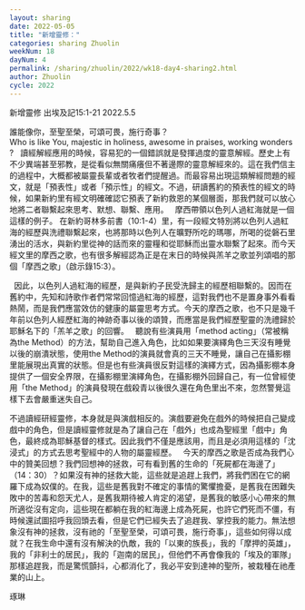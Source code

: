 ```yaml
---
layout: sharing
date: 2022-05-05
title: "新增靈修："
categories: sharing Zhuolin
weekNum: 18
dayNum: 4
permalink: /sharing/zhuolin/2022/wk18-day4-sharing2.html
author: Zhuolin
cycle: 2022
---  
```

新增靈修 出埃及記15:1-21
2022.5.5

誰能像你，至聖至榮，可頌可畏，施行奇事？  
Who is like You, majestic in holiness, awesome in praises, working wonders?
 
讀經解經應用的時候，容易犯的一個錯誤就是發揮過度的靈意解經。歷史上有不少異端甚至邪教，是從看似無關痛癢但不著邊際的靈意解經來的。這在我們信主的過程中，大概都被屬靈長輩或者牧者們提醒過。而最容易出現這類解經問題的經文，就是「預表性」或者「預示性」的經文。不過，研讀舊約的預表性的經文的時候，如果新約里有經文明確確認它預表了新約救恩的某個層面，那我們就可以放心地將二者聯繫起來思考、默想、聯繫、應用。
 
摩西帶領以色列人過紅海就是一個這樣的例子。 在新約哥林多前書（10:1-4）里，有一段經文特別將以色列人過紅海的經歷與洗禮聯繫起來，也將那時以色列人在曠野所吃的瑪哪，所喝的從磐石里湧出的活水，與新約里從神的話而來的靈糧和從耶穌而出靈水聯繫了起來。而今天經文里的摩西之歌，也有很多解經認為正是在末日的時候與羔羊之歌並列頌唱的那個「摩西之歌」（啟示錄15:3）。

 
因此，以色列人過紅海的經歷，是與新約子民受洗歸主的經歷相聯繫的。因而在舊約中，先知和詩歌作者們常常回憶過紅海的經歷，這對我們也不是置身事外看看熱鬧，而是我們應當效仿的健康的屬靈思考方式。今天的摩西之歌，也不只是幾千年前以色列人經歷紅海的神跡奇事以後的頌贊，而應當是我們經歷聖靈的洗禮歸於耶穌名下的「羔羊之歌」的回響。
 
聽說有些演員用「method acting」（常被稱為the Method）的方法，幫助自己進入角色，比如如果要演繹角色三天沒有睡覺以後的崩潰狀態，使用the Method的演員就會真的三天不睡覺，讓自己在攝影棚里能展現出真實的狀態。但是也有些演員很反對這樣的演繹方式，因為攝影棚本身提供了一個安全界限，在攝影棚里演繹角色，在攝影棚外回歸自己，有一位曾經使用「the Method」的演員發現在戲殺青以後很久還在角色里出不來，忽然警覺這樣下去會嚴重迷失自己。

不過讀經研經靈修，本身就是與演戲相反的。演戲要避免在戲外的時候把自己變成戲中的角色，但是讀經靈修就是為了讓自己在「戲外」也成為聖經里「戲中」角色，最終成為耶穌基督的樣式。因此我們不僅是應該用，而且是必須用這樣的「沈浸式」的方式去思考聖經中的人物的屬靈經歷。
 
今天的摩西之歌是否成為我們心中的贊美回想？我們回想神的拯救，可有看到舊的生命的「死屍都在海邊了」（14：30）？如果沒有神的拯救大能，這些就是追趕上我們，將我們困在它的網羅下成為奴僕的。在我，這些是舊我對不確定的事情的驚懼擔憂，是舊我在困難失敗中的苦毒和怨天尤人，是舊我期待被人肯定的渴望，是舊我的敏感小心帶來的無所適從沒有定向，這些現在都躺在我的紅海邊上成為死屍，也許它們死而不僵，有時候還試圖招呼我回頭去看，但是它們已經失去了追趕我、掌控我的能力。無法想象沒有神的拯救，沒有祂的「至聖至榮，可頌可畏，施行奇事」，這些如何得以成就？在我生命中還有沒有解決的仇敵，我的「以東的族長」，我的「摩押的英雄」，我的「非利士的居民」，我的「迦南的居民」，但他們不再會像我的「埃及的軍隊」那樣追趕我，而是驚慌顫抖，心都消化了，我必平安到達神的聖所，被栽種在祂產業的山上。

琢琳




